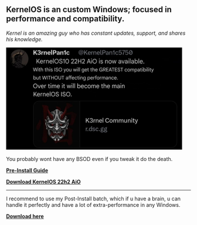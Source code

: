 ## KernelOS is an custom Windows; focused in performance and compatibility.

*Kernel is an amazing guy who has constant updates, support, and shares his knowledge.*

<img src="https://github.com/gzmatte/trash/blob/main/File_20231213-063633.jpg" width="480" height="278">

You probably wont have any BSOD even if you tweak it do the death.

**[Pre-Install Guide](https://docs.google.com/document/d/1E7er38lWVD44Q3SaCMgO8CQEMQwNMz7O45l9aAYDcdQ/)**

**[Download KernelOS 22h2 AiO](https://discord.gg/kernelos)**

----

I recommend to use my Post-Install batch, which if u have a brain, u can handle it perfectly and have a lot of extra-performance in any Windows.

**[Download here](https://github.com/gzmatte/atr)**
